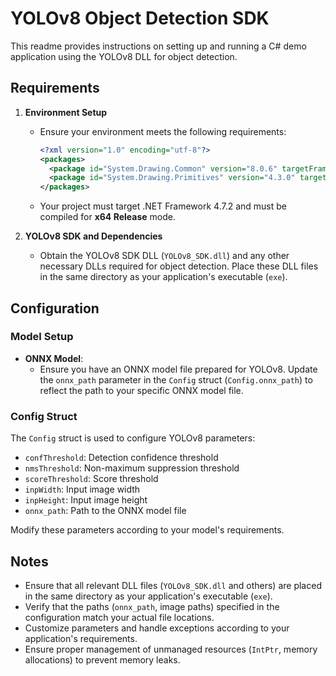 # YOLOv8 Object Detection SDK

This readme provides instructions on setting up and running a C# demo application using the YOLOv8 DLL for object detection.

## Requirements

1. **Environment Setup**
   - Ensure your environment meets the following requirements:
     ```xml
     <?xml version="1.0" encoding="utf-8"?>
     <packages>
       <package id="System.Drawing.Common" version="8.0.6" targetFramework="net472" />
       <package id="System.Drawing.Primitives" version="4.3.0" targetFramework="net472" />
     </packages>
     ```
   - Your project must target .NET Framework 4.7.2 and must be compiled for **x64 Release** mode.

2. **YOLOv8 SDK and Dependencies**
   - Obtain the YOLOv8 SDK DLL (`YOLOv8_SDK.dll`) and any other necessary DLLs required for object detection. Place these DLL files in the same directory as your application's executable (`exe`).

## Configuration

### Model Setup
- **ONNX Model**: 
  - Ensure you have an ONNX model file prepared for YOLOv8. Update the `onnx_path` parameter in the `Config` struct (`Config.onnx_path`) to reflect the path to your specific ONNX model file.

### Config Struct

The `Config` struct is used to configure YOLOv8 parameters:
- `confThreshold`: Detection confidence threshold
- `nmsThreshold`: Non-maximum suppression threshold
- `scoreThreshold`: Score threshold
- `inpWidth`: Input image width
- `inpHeight`: Input image height
- `onnx_path`: Path to the ONNX model file

Modify these parameters according to your model's requirements.

## Notes

- Ensure that all relevant DLL files (`YOLOv8_SDK.dll` and others) are placed in the same directory as your application's executable (`exe`).
- Verify that the paths (`onnx_path`, image paths) specified in the configuration match your actual file locations.
- Customize parameters and handle exceptions according to your application's requirements.
- Ensure proper management of unmanaged resources (`IntPtr`, memory allocations) to prevent memory leaks. 